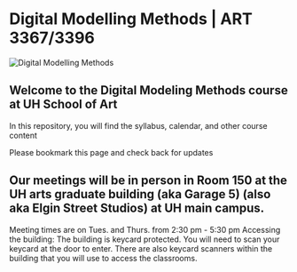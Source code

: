 # Digital Modelling Methods | ART 3367/3396

![Digital Modelling Methods](https://i.imgur.com/wUQUlbS.png)

## Welcome to the Digital Modeling Methods course at UH School of Art

In this repository, you will find the syllabus, calendar, and other course content

Please bookmark this page and check back for updates

## Our meetings will be in person in Room 150 at the UH arts graduate building (aka Garage 5) (also aka Elgin Street Studios) at UH main campus.
Meeting times are on Tues. and Thurs. from 2:30 pm - 5:30 pm
Accessing the building: The building is keycard protected. You will need to scan your keycard at the door to enter. There are also keycard scanners within the building that you will use to access the classrooms.
